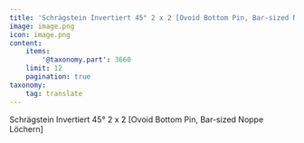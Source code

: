 ```yaml
---
title: 'Schrägstein Invertiert 45° 2 x 2 [Ovoid Bottom Pin, Bar-sized Noppe Löchern]'
image: image.png
icon: image.png
content:
    items:
        '@taxonomy.part': 3660
    limit: 12
    pagination: true
taxonomy:
    tag: translate
---
```


Schrägstein Invertiert 45° 2 x 2 [Ovoid Bottom Pin, Bar-sized Noppe Löchern]
